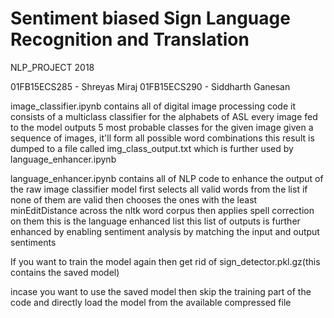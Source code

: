 # Sentiment biased Sign Language Recognition and Translation

NLP_PROJECT 2018

01FB15ECS285 - Shreyas Miraj
01FB15ECS290 - Siddharth Ganesan

image_classifier.ipynb contains all of digital image processing code
  it consists of a multiclass classifier for the alphabets of ASL
  every image fed to the model outputs 5 most probable classes for the given image
  given a sequence of images, it'll form all possible word combinations
  this result is dumped to a file called img_class_output.txt which is further used by language_enhancer.ipynb

language_enhancer.ipynb contains all of NLP code to enhance the output of the raw image classifier model
  first selects all valid words from the list
  if none of them are valid then chooses the ones with the least minEditDistance across the nltk word corpus
  then applies spell correction on them
  this is the language enhanced list
  this list of outputs is further enhanced by enabling sentiment analysis by matching the input and output sentiments


If you want to train the model again then get rid of sign_detector.pkl.gz(this contains the saved model)

incase you want to use the saved model then skip the training part of the code and directly load the model from the available compressed file
